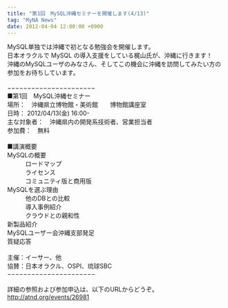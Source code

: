 ```yaml
---
title: "第1回　MySQL沖縄セミナーを開催します(4/13)"
tag: "MyNA News"
date: 2012-04-04 12:00:00 +0900
---
```


MySQL単独では沖縄で初となる勉強会を開催します。<br>
日本オラクルで MySQL の導入支援をしている梶山氏が、沖縄に行きます！<br>
沖縄のMySQLユーザのみなさん、そしてこの機会に沖縄を訪問してみたい方の参加をお待ちしています。<br>
<br>
−−−−−−−−−−−−−−−−−−−−−−<br>
■第1回　MySQL沖縄セミナー<br>
場所：　沖縄県立博物館・美術館　　博物館講座室<br>
日時： 2012/04/13(金) 16:00-<br>
主な対象者：　沖縄県内の開発系技術者、営業担当者<br>
参加費：　無料<br>
<br>
■講演概要<br>
    MySQLの概要<br>
    　　　ロードマップ<br>
    　　　ライセンス<br>
    　　　コミュニティ版と商用版<br>
    MySQLを選ぶ理由<br>
    　　　他のDBとの比較<br>
    　　　導入事例紹介<br>
    　　　クラウドとの親和性<br>
    新製品紹介<br>
    MySQLユーザー会沖縄支部発足<br>
    質疑応答<br>
<br>
主催：イーサー、他<br>
協賛：日本オラクル、OSPI、琉球SBC<br>
−−−−−−−−−−−−−−−−−−−−−−<br>
<br>
詳細の参照および参加申込は、以下のURLからどうぞ。<br>
http://atnd.org/events/26981<br>
<br>
<br>
<br>
